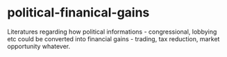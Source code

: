 # political-finanical-gains
Literatures regarding how political informations - congressional, lobbying etc could be converted into financial gains - trading, tax reduction, market opportunity whatever. 
